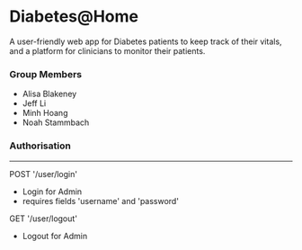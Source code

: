# Diabetes@Home

A user-friendly web app for Diabetes patients to keep track of their vitals, and a platform for clinicians to monitor their patients.

### Group Members
* Alisa Blakeney 
* Jeff Li
* Minh Hoang
* Noah Stammbach


### Authorisation
----
POST '/user/login'
- Login for Admin
- requires fields 'username' and 'password'

GET '/user/logout'
- Logout for Admin
